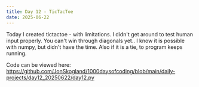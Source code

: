 ```yaml
---
title: Day 12 - TicTacToe
date: 2025-06-22
---
```

Today I created tictactoe - with limitations.
I didn't get around to test human input properly.
You can't win through diagonals yet.. I know it is possible with numpy, but didn't have the time.
Also if it is a tie, to program keeps running.

Code can be viewed here: https://github.com/JonSkogland/1000daysofcoding/blob/main/daily-projects/day12_20250622/day12.py
